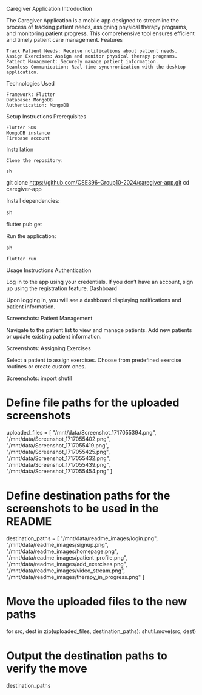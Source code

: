 Caregiver Application
Introduction

The Caregiver Application is a mobile app designed to streamline the process of tracking patient needs, assigning physical therapy programs, and monitoring patient progress. This comprehensive tool ensures efficient and timely patient care management.
Features

    Track Patient Needs: Receive notifications about patient needs.
    Assign Exercises: Assign and monitor physical therapy programs.
    Patient Management: Securely manage patient information.
    Seamless Communication: Real-time synchronization with the desktop application.

Technologies Used

    Framework: Flutter
    Database: MongoDB
    Authentication: MongoDB

Setup Instructions
Prerequisites

    Flutter SDK
    MongoDB instance
    Firebase account

Installation

    Clone the repository:

    sh

git clone https://github.com/CSE396-Group10-2024/caregiver-app.git
cd caregiver-app

Install dependencies:

sh

flutter pub get


Run the application:

sh

    flutter run

Usage Instructions
Authentication

Log in to the app using your credentials. If you don’t have an account, sign up using the registration feature.
Dashboard

Upon logging in, you will see a dashboard displaying notifications and patient information.

Screenshots:
Patient Management

Navigate to the patient list to view and manage patients. Add new patients or update existing patient information.

Screenshots:
Assigning Exercises

Select a patient to assign exercises. Choose from predefined exercise routines or create custom ones.

Screenshots:
import shutil

# Define file paths for the uploaded screenshots
uploaded_files = [
    "/mnt/data/Screenshot_1717055394.png",
    "/mnt/data/Screenshot_1717055402.png",
    "/mnt/data/Screenshot_1717055419.png",
    "/mnt/data/Screenshot_1717055425.png",
    "/mnt/data/Screenshot_1717055432.png",
    "/mnt/data/Screenshot_1717055439.png",
    "/mnt/data/Screenshot_1717055454.png"
]

# Define destination paths for the screenshots to be used in the README
destination_paths = [
    "/mnt/data/readme_images/login.png",
    "/mnt/data/readme_images/signup.png",
    "/mnt/data/readme_images/homepage.png",
    "/mnt/data/readme_images/patient_profile.png",
    "/mnt/data/readme_images/add_exercises.png",
    "/mnt/data/readme_images/video_stream.png",
    "/mnt/data/readme_images/therapy_in_progress.png"
]

# Move the uploaded files to the new paths
for src, dest in zip(uploaded_files, destination_paths):
    shutil.move(src, dest)

# Output the destination paths to verify the move
destination_paths

